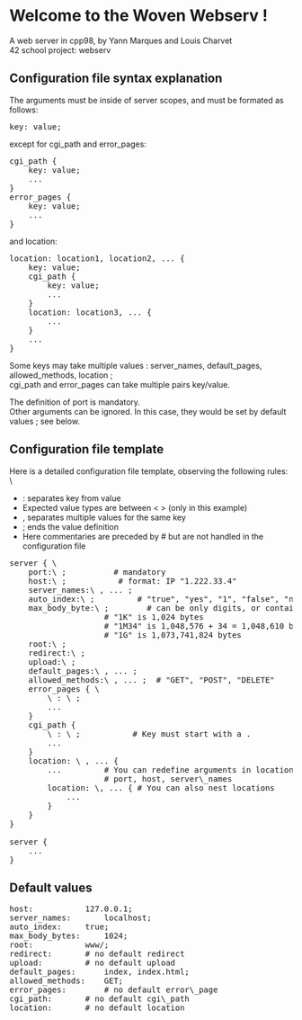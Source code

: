# Welcome to the Woven Webserv !

A web server in cpp98, by Yann Marques and Louis Charvet \
42 school project: webserv

## Configuration file syntax explanation
The arguments must be inside of server scopes, and must be formated as follows:
<pre>key: value;
</pre>except for cgi_path and error_pages:
<pre>cgi_path {
	key: value;
	...
}
error_pages {
	key: value;
	...
}
</pre>and location:
<pre>location: location1, location2, ... {
	key: value;
	cgi_path {
		key: value;
		...
	}
	location: location3, ... {
		...
	}
	...
}
</pre>
Some keys may take multiple values : server_names, default_pages, allowed_methods, location ; \
cgi_path and error_pages can take multiple pairs key/value.

The definition of port is mandatory. \
Other arguments can be ignored. In this case, they would be set by default values ; see below.

## Configuration file template

Here is a detailed configuration file template, observing the following rules: \
+ : separates key from value
+ Expected value types are between < > (only in this example)
+ , separates multiple values for the same key
+ ; ends the value definition
+ Here commentaries are preceded by # but are not handled in the configuration file
<pre>
server { \
	port:\<int\> ;			# mandatory
	host:\<string\> ;			# format: IP "1.222.33.4"
	server_names:\<string\> , ... ;
	auto_index:\<string\> ;			# "true", "yes", "1", "false", "no", "0" allowed
	max_body_byte:\<int / string\> ;		# can be only digits, or contain M, K, G
					# "1K" is 1,024 bytes
					# "1M34" is 1,048,576 + 34 = 1,048,610 bytes
					# "1G" is 1,073,741,824 bytes
	root:\<string\> ;
	redirect:\<string\> ;
	upload:\<string\> ;
	default_pages:\<string\> , ... ;
	allowed_methods:\<string\> , ... ;	# "GET", "POST", "DELETE"
	error_pages { \
		\<int\> : \<string\> ;
		...
	}
	cgi_path {
		\<string\> : \<string\> ;			# Key must start with a .
		...
	}
	location: \<string\> , ... {
		...			# You can redefine arguments in location, except:
					# port, host, server\_names
		location: \<string\>, ... {	# You can also nest locations
			...
		}
	}
}

server {
	...
}
</pre>
## Default values
<pre>
host:			127.0.0.1; 
server_names:		localhost; 
auto_index:		true; 
max_body_bytes:		1024; 
root:			www/; 
redirect:		# no default redirect
upload:			# no default upload
default_pages:		index, index.html; 
allowed_methods:	GET; 
error_pages:		# no default error\_page
cgi_path:		# no default cgi\_path
location:		# no default location
</pre>